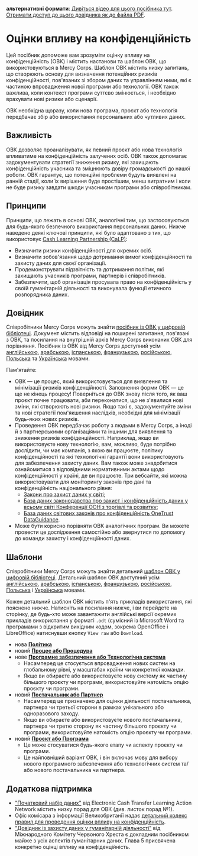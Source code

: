 **альтернативні формати**: [Дивіться відео для цього посібника тут](https://youtu.be/b44SZiL811I). [Отримати доступ до цього довідника як до файла PDF](https://dldocs.mercycorps.org/DPPPrivacyImpactAssessmentGuideUA.pdf).

# Оцінки впливу на конфіденційність
Цей посібник допоможе вам зрозуміти оцінку впливу на конфіденційність (ОВК) і містить настанови та шаблон ОВК, що використовуються в Mercy Corps. Шаблон ОВК містить низку запитань, що створюють основу для визначення потенційних ризиків конфіденційності, пов'язаних зі збором даних та управлінням ними, які є частиною впровадження нової програми або технології. ОВК також важлива, коли контекст програми суттєво змінюється, і необхідно врахувати нові ризики або сценарії.

ОВК необхідна щоразу, коли нова програма, проєкт або технологія передбачає збір або використання персональних або чутливих даних.

## Важливість
ОВК дозволяє проаналізувати, як певний проєкт або нова технологія впливатиме на конфіденційність залучених осіб. ОВК також допомагає задокументувати стратегії зниження ризику, які захищають конфіденційність учасника та зміцнюють довіру громадськості до нашої роботи. ОВК гарантує, що потенційні проблеми будуть виявлені на ранній стадії, коли їх вирішення буде простішим, менш витратним і коли не буде ризику завдати шкоди учасникам програми або співробітникам.

## Принципи
Принципи, що лежать в основі ОВК, аналогічні тим, що застосовуються для будь-якого безпечного використання персональних даних. Нижче наведено деякі ключові принципи, які було адаптовано з тих, що використовує [Cash Learning Partnership (CaLP)](https://www.calpnetwork.org/publication/protecting-beneficiary-privacy-principles-and-operational-standards-for-the-secure-use-of-personal-data-in-cash-and-e-transfer-programmes/):

- Визначити ризики конфіденційності для окремих осіб.
- Визначити зобов'язання щодо дотримання вимог конфіденційності та захисту даних для своєї організації.
- Продемонструвати підзвітність та дотримання політик, які захищають учасників програми, партнерів і
співробітників.
- Забезпечити, щоб організація просувала право на конфіденційність у своїй гуманітарній діяльності та виконувала функції етичного розпорядника даних.

## Довідник
Співробітники Mercy Corps можуть знайти [посібник із ОВК у цифровій бібліотеці](https://library.mercycorps.org/record/39596). Документ містить відповіді на поширені запитання, пов'язані з ОВК, та посилання на внутрішній архів Mercy Corps виконаних ОВК для порівняння. Посібник із ОВК від Mercy Corps доступний усім [англійською](http://dldocs.mercycorps.org/PrivacyImpactAssessmentPIAGuidance.pdf), [арабською](http://dldocs.mercycorps.org/PrivacyImpactAssessmentPIAGuidance-AR.pdf), [іспанською](http://dldocs.mercycorps.org/PrivacyImpactAssessmentPIAGuidance-ES.pdf), [французькою](http://dldocs.mercycorps.org/PrivacyImpactAssessmentPIAGuidance-FR.pdf), [російською](http://dldocs.mercycorps.org/PrivacyImpactAssessmentPIAGuidance-RU.pdf), [Польська](http://dldocs.mercycorps.org/PrivacyImpactAssessmentPIAGuidancePL.pdf) та [Українська](http://dldocs.mercycorps.org/PrivacyImpactAssessmentPIAGuidanceUA.pdf) мовами.

Пам'ятайте:
- ОВК — це процес, який використовується для виявлення та мінімізації ризиків конфіденційності. Заповнення форми ОВК — це ще не кінець процесу! Поверніться до ОВК знову після того, як ваш проєкт почне працювати, аби переконатися, що не з'явилися нові зміни, які створюють нові ризики. Якщо такі є, задокументуйте зміни та нові стратегії пом'якшення наслідків, необхідні для мінімізації будь-яких нових ризиків.
- Проведення ОВК передбачає роботу з людьми в Mercy Corps, а іноді й з партнерськими організаціями та іншими для виявлення та зниження ризиків конфіденційності. Наприклад, якщо ви використовуєте нову технологію, вам, можливо, буде потрібно дослідити, чи має компанія, з якою ви працюєте, політику конфіденційності та які технологічні гарантії вони використовують для забезпечення захисту даних. Вам також може знадобитися ознайомитися з відповідними нормативними актами щодо конфіденційності у країні, де ви працюєте. Три вебсайти, які можна використовувати для моніторингу законів про дані та конфіденційність національного рівня:
  - [Закони про захист даних у світі](https://www.dlapiperdataprotection.com);
  - [База даних законодавства про захист і конфіденційність даних у всьому світі Конференції ООН з торгівлі та розвитку](https://unctad.org/page/data-protection-and-privacy-legislation-worldwide);
  - [База даних світових законів про конфіденційність OneTrust DataGuidance](https://www.dataguidance.com/advisories/global-privacy-laws).
- Може бути корисно порівняти ОВК аналогічних програм. Ви можете провести це дослідження самостійно або звернутися по допомогу до команди захисту і конфіденційності даних.

## Шаблони
Співробітники Mercy Corps можуть знайти детальний [шаблон ОВК у цифровій бібліотеці](https://library.mercycorps.org/record/34316). Детальний шаблон ОВК доступний усім [англійською](http://dldocs.mercycorps.org/PrivacyImpactAssessmentPIA.docx), [арабською](http://dldocs.mercycorps.org/PrivacyImpactAssessmentPIA-AR.docx), [іспанською](http://dldocs.mercycorps.org/PrivacyImpactAssessmentPIA-ES.docx), [французькою](http://dldocs.mercycorps.org/PrivacyImpactAssessmentPIA-FR.docx), [російською](http://dldocs.mercycorps.org/PrivacyImpactAssessmentPIA-RU.docx), [Польська](http://dldocs.mercycorps.org/PrivacyImpactAssessmentPIA-PL.docx) і [Українська](http://dldocs.mercycorps.org/PrivacyImpactAssessmentPIA-UA.docx) мовами.

Кожен детальний шаблон ОВК містить п'ять прикладів використання, які пояснено нижче. Натисніть на посилання
нижче, і ви перейдете на сторінку, де будь-хто може завантажити англійські версії окремих прикладів використання
у форматі `.odt` (сумісний із Microsoft Word та програмами з відкритим вихідним кодом, зокрема OpenOffice і
LibreOffice) натиснувши кнопку `View raw` або `Download`.
- нова **[Політика](PIA-templates/PIA-New-Policy-open.odt)**
- новий **[Процес або Процедура](PIA-templates/PIA-New-Process-procedure.odt)**
- нове **[Програмне забезпечення або Технологічна система](PIA-templates/PIA-New-Software-Technology-system.odt)**
  - Насамперед це стосується впровадження нових систем на глобальному рівні, у масштабах країни чи конкретної команди.
  - Якщо ви обираєте або використовуєте нову систему як частину більшого проєкту чи програми, використовуйте натомість опцію проєкту чи програми.
- новий **[Постачальник або Партнер](PIA-templates/PIA-New-Vendor-Partner.odt)**
  - Насамперед це призначено для оцінки діяльності постачальника, партнера чи третьої сторони в рамках унікального або одноразового заходу.
  - Якщо ви обираєте або використовуєте нового постачальника, партнера чи третю сторону як частину більшого проєкту чи програми, використовуйте натомість опцію проєкту чи програми.
- новий **[Проєкт або Програма](PIA-templates/PIA-New-Project-Program.odt)**
  - Це може стосуватися будь-якого етапу чи аспекту проєкту чи програми.
  - Це найповніший варіант ОВК, і він включає мову для вибору нового програмного забезпечення або технологічних систем та/або нового постачальника чи партнера.

## Додаткова підтримка
- ["Початковий набір даних"](https://www.calpnetwork.org/wp-content/uploads/2020/06/DataStarterKitforFieldStaffELAN.pdf) від Electronic Cash Transfer Learning Action Network містить низку порад для ОВК (див. листок порад №1).
- Офіс комісара з інформації Великобританії надає [детальний кодекс правил для проведення оцінки впливу на конфіденційність](https://ico.org.uk/media/about-the-ico/consultations/2052/draft-conducting-privacy-impact-assessments-code-of-practice.pdf).
-  ["Довідник із захисту даних у гуманітарній діяльності"](https://www.icrc.org/en/data-protection-humanitarian-action-handbook) від Міжнародного Комітету Червоного Хреста є докладним посібником майже з усіх аспектів гуманітарних даних. Глава 5 присвячена конкретно оцінці впливу на конфіденційність.
